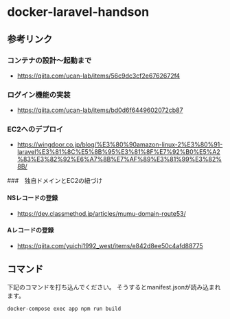 # docker-laravel-handson

## 参考リンク
### コンテナの設計〜起動まで
- https://qiita.com/ucan-lab/items/56c9dc3cf2e6762672f4

### ログイン機能の実装
- https://qiita.com/ucan-lab/items/bd0d6f6449602072cb87

### EC2へのデプロイ
- https://wingdoor.co.jp/blog/%E3%80%90amazon-linux-2%E3%80%91-laravel%E3%81%8C%E5%8B%95%E3%81%8F%E7%92%B0%E5%A2%83%E3%82%92%E6%A7%8B%E7%AF%89%E3%81%99%E3%82%8B/

###　独自ドメインとEC2の紐づけ 
#### NSレコードの登録
- https://dev.classmethod.jp/articles/mumu-domain-route53/

#### Aレコードの登録
- https://qiita.com/yuichi1992_west/items/e842d8ee50c4afd88775




## コマンド
下記のコマンドを打ち込んでください。
そうするとmanifest.jsonが読み込まれます。
```
docker-compose exec app npm run build
```
